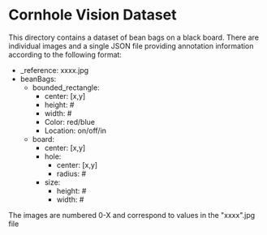 Cornhole Vision Dataset
=======================

This directory contains a dataset of bean bags on a black board.
There are individual images and a single JSON file providing annotation information according to the following format:

- _reference:   xxxx.jpg
- beanBags:
  - bounded_rectangle:
    - center: [x,y]
    - height: #
    - width: #
    - Color: red/blue
    - Location: on/off/in
  - board:
    - center: [x,y]
    - hole:
      - center: [x,y]
      - radius: #
    - size:
      - height: #
      - width: #

The images are numbered 0-X and correspond to values in the "xxxx".jpg file
